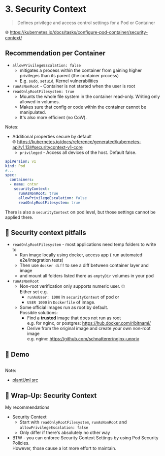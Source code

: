 # 3. Security Context

> Defines privilege and access control settings for a Pod or Container

🌐 https://kubernetes.io/docs/tasks/configure-pod-container/security-context/



## Recommendation per Container 

* `allowPrivilegeEscalation: false`
  * mitigates a process within the container from gaining higher privileges than its parent (the container process)
  * E.g. `sudo`, `setuid`, Kernel vulnerabilities
* `runAsNonRoot` - Container is not started when the user is root
* `readOnlyRootFilesystem: true` 
  * Mounts the whole file system in the container read-only. Writing only allowed in volumes.
  * Makes sure that config or code within the container cannot be manipulated.
  * It's also more efficient (no CoW).

Notes:
* Additional properties secure by default  
  🌐 https://kubernetes.io/docs/reference/generated/kubernetes-api/v1.13/#securitycontext-v1-core
    * `privileged` - Access all devices of the host. Default false. 



```yaml
apiVersion: v1
kind: Pod
#...
spec:
  containers:
  - name: cntnr
    securityContext:
      runAsNonRoot: true
      allowPrivilegeEscalation: false
      readOnlyRootFilesystem: true
```
There is also a `securityContext` on pod level, but those settings cannot be applied there.



## 🚧️ Security context pitfalls

* `readOnlyRootFilesystem` - most applications need temp folders to write to
  * Run image locally using docker, access app (<i class='fas fa-thumbtack'></i> run automated e2e/integration tests)
  * Then use `docker diff` to see a diff between container layer and image
  * and mount all folders listed there as `emptyDir` volumes in your pod
* `runAsNonRoot` 
  *  Non-root verification only supports numeric user. 🙄  
     Either set e.g. 
     * `runAsUser: 1000` in `securityContext` of pod or 
     * `USER 1000` in `Dockerfile` of image.
  * Some official images run as root by default.  
    Possible solutions:
      * Find a **trusted** image that does not run as root  
        e.g. for nginx, or postgres: <i class='fab fa-docker'></i> https://hub.docker.com/r/bitnami/
      * Derive from the original image and create your own non-root image  
        e.g. nginx: <i class='fab fa-github'></i> https://github.com/schnatterer/nginx-unpriv



## 🐐 Demo

<img data-src="images/demo-sec-ctx.svg" width=35% />

Note: 
* [plantUml src](http://www.plantuml.com/plantuml/uml/dP2nQWCn38PtFuMuGZE5qWP2nj12nXB8M3gebdgOEqk7hEDIIjwzlZH3iaQJ_Vdt_u6snT5yp7qeNP813JCaSRPlZ0o_0U0LOzUQZa9lsgl1myiALqJpYngnNUZpUhtPK3Y5go8qq-bSSllr9XGr3oeiVeSDOAVY5xOxprmUH8cXEN0SBVbFjOlpqU4HzeTzKpq1OAWYR6lg7JENUcDOJAcdvSJ55mtK5DJva3R9yVF__9LSCAUdQqOQExPb6KbdKksdi6MXkj8_)



## 🎁 Wrap-Up: Security Context

My recommendations

* Security Context
  * Start with `readOnlyRootFilesystem`, `runAsNonRoot` and `allowPrivilegeEscalation: false`
  * Only differ if there's absolutely no other way
* BTW - you can enforce Security Context Settings by using Pod Security Policies.  
  However, those cause a lot more effort to maintain.